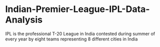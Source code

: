 # Indian-Premier-League-IPL-Data-Analysis
IPL is the professional T-20 League in India contested during summer of every year by eight teams representing 8 different cities in India
